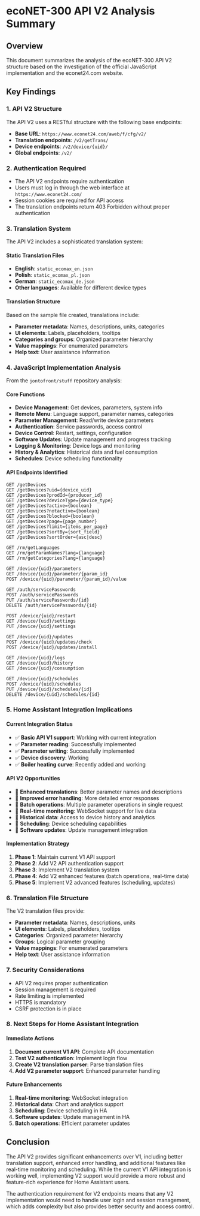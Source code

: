 # ecoNET-300 API V2 Analysis Summary

## Overview
This document summarizes the analysis of the ecoNET-300 API V2 structure based on the investigation of the official JavaScript implementation and the econet24.com website.

## Key Findings

### 1. API V2 Structure
The API V2 uses a RESTful structure with the following base endpoints:
- **Base URL**: `https://www.econet24.com/aweb/f/cfg/v2/`
- **Translation endpoints**: `/v2/getTrans/`
- **Device endpoints**: `/v2/device/{uid}/`
- **Global endpoints**: `/v2/`

### 2. Authentication Required
- The API V2 endpoints require authentication
- Users must log in through the web interface at `https://www.econet24.com/`
- Session cookies are required for API access
- The translation endpoints return 403 Forbidden without proper authentication

### 3. Translation System
The API V2 includes a sophisticated translation system:

#### Static Translation Files
- **English**: `static_ecomax_en.json`
- **Polish**: `static_ecomax_pl.json`
- **German**: `static_ecomax_de.json`
- **Other languages**: Available for different device types

#### Translation Structure
Based on the sample file created, translations include:
- **Parameter metadata**: Names, descriptions, units, categories
- **UI elements**: Labels, placeholders, tooltips
- **Categories and groups**: Organized parameter hierarchy
- **Value mappings**: For enumerated parameters
- **Help text**: User assistance information

### 4. JavaScript Implementation Analysis
From the `jontofront/stuff` repository analysis:

#### Core Functions
- **Device Management**: Get devices, parameters, system info
- **Remote Menu**: Language support, parameter names, categories
- **Parameter Management**: Read/write device parameters
- **Authentication**: Service passwords, access control
- **Device Control**: Restart, settings, configuration
- **Software Updates**: Update management and progress tracking
- **Logging & Monitoring**: Device logs and monitoring
- **History & Analytics**: Historical data and fuel consumption
- **Schedules**: Device scheduling functionality

#### API Endpoints Identified
```
GET /getDevices
GET /getDevices?uid={device_uid}
GET /getDevices?prodId={producer_id}
GET /getDevices?deviceType={device_type}
GET /getDevices?active={boolean}
GET /getDevices?notactive={boolean}
GET /getDevices?blocked={boolean}
GET /getDevices?page={page_number}
GET /getDevices?limit={items_per_page}
GET /getDevices?sortBy={sort_field}
GET /getDevices?sortOrder={asc|desc}

GET /rm/getLanguages
GET /rm/getParamNames?lang={language}
GET /rm/getCategories?lang={language}

GET /device/{uid}/parameters
GET /device/{uid}/parameter/{param_id}
POST /device/{uid}/parameter/{param_id}/value

GET /auth/servicePasswords
POST /auth/servicePasswords
PUT /auth/servicePasswords/{id}
DELETE /auth/servicePasswords/{id}

POST /device/{uid}/restart
GET /device/{uid}/settings
PUT /device/{uid}/settings

GET /device/{uid}/updates
POST /device/{uid}/updates/check
POST /device/{uid}/updates/install

GET /device/{uid}/logs
GET /device/{uid}/history
GET /device/{uid}/consumption

GET /device/{uid}/schedules
POST /device/{uid}/schedules
PUT /device/{uid}/schedules/{id}
DELETE /device/{uid}/schedules/{id}
```

### 5. Home Assistant Integration Implications

#### Current Integration Status
- ✅ **Basic API V1 support**: Working with current integration
- ✅ **Parameter reading**: Successfully implemented
- ✅ **Parameter writing**: Successfully implemented
- ✅ **Device discovery**: Working
- ✅ **Boiler heating curve**: Recently added and working

#### API V2 Opportunities
- 🔄 **Enhanced translations**: Better parameter names and descriptions
- 🔄 **Improved error handling**: More detailed error responses
- 🔄 **Batch operations**: Multiple parameter operations in single request
- 🔄 **Real-time monitoring**: WebSocket support for live data
- 🔄 **Historical data**: Access to device history and analytics
- 🔄 **Scheduling**: Device scheduling capabilities
- 🔄 **Software updates**: Update management integration

#### Implementation Strategy
1. **Phase 1**: Maintain current V1 API support
2. **Phase 2**: Add V2 API authentication support
3. **Phase 3**: Implement V2 translation system
4. **Phase 4**: Add V2 enhanced features (batch operations, real-time data)
5. **Phase 5**: Implement V2 advanced features (scheduling, updates)

### 6. Translation File Structure
The V2 translation files provide:
- **Parameter metadata**: Names, descriptions, units
- **UI elements**: Labels, placeholders, tooltips
- **Categories**: Organized parameter hierarchy
- **Groups**: Logical parameter grouping
- **Value mappings**: For enumerated parameters
- **Help text**: User assistance information

### 7. Security Considerations
- API V2 requires proper authentication
- Session management is required
- Rate limiting is implemented
- HTTPS is mandatory
- CSRF protection is in place

### 8. Next Steps for Home Assistant Integration

#### Immediate Actions
1. **Document current V1 API**: Complete API documentation
2. **Test V2 authentication**: Implement login flow
3. **Create V2 translation parser**: Parse translation files
4. **Add V2 parameter support**: Enhanced parameter handling

#### Future Enhancements
1. **Real-time monitoring**: WebSocket integration
2. **Historical data**: Chart and analytics support
3. **Scheduling**: Device scheduling in HA
4. **Software updates**: Update management in HA
5. **Batch operations**: Efficient parameter updates

## Conclusion
The API V2 provides significant enhancements over V1, including better translation support, enhanced error handling, and additional features like real-time monitoring and scheduling. While the current V1 API integration is working well, implementing V2 support would provide a more robust and feature-rich experience for Home Assistant users.

The authentication requirement for V2 endpoints means that any V2 implementation would need to handle user login and session management, which adds complexity but also provides better security and access control. 